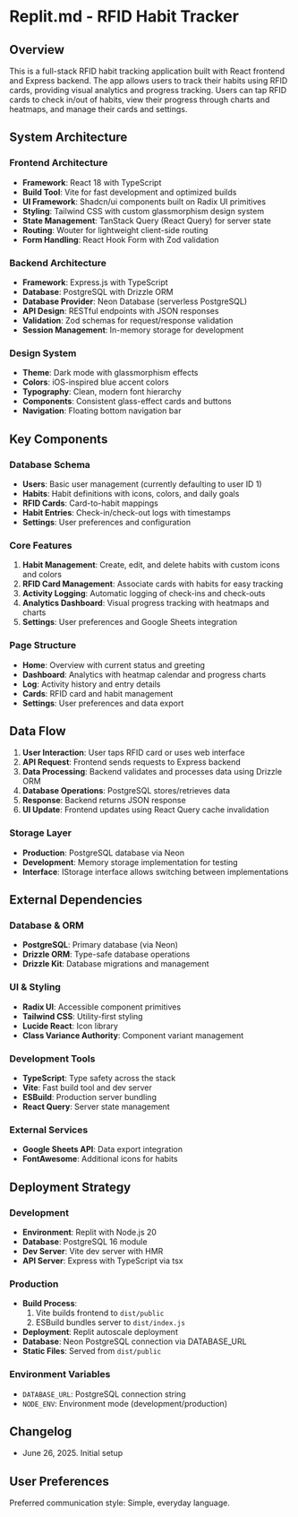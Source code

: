 # Replit.md - RFID Habit Tracker

## Overview

This is a full-stack RFID habit tracking application built with React frontend and Express backend. The app allows users to track their habits using RFID cards, providing visual analytics and progress tracking. Users can tap RFID cards to check in/out of habits, view their progress through charts and heatmaps, and manage their cards and settings.

## System Architecture

### Frontend Architecture
- **Framework**: React 18 with TypeScript
- **Build Tool**: Vite for fast development and optimized builds
- **UI Framework**: Shadcn/ui components built on Radix UI primitives
- **Styling**: Tailwind CSS with custom glassmorphism design system
- **State Management**: TanStack Query (React Query) for server state
- **Routing**: Wouter for lightweight client-side routing
- **Form Handling**: React Hook Form with Zod validation

### Backend Architecture
- **Framework**: Express.js with TypeScript
- **Database**: PostgreSQL with Drizzle ORM
- **Database Provider**: Neon Database (serverless PostgreSQL)
- **API Design**: RESTful endpoints with JSON responses
- **Validation**: Zod schemas for request/response validation
- **Session Management**: In-memory storage for development

### Design System
- **Theme**: Dark mode with glassmorphism effects
- **Colors**: iOS-inspired blue accent colors
- **Typography**: Clean, modern font hierarchy
- **Components**: Consistent glass-effect cards and buttons
- **Navigation**: Floating bottom navigation bar

## Key Components

### Database Schema
- **Users**: Basic user management (currently defaulting to user ID 1)
- **Habits**: Habit definitions with icons, colors, and daily goals
- **RFID Cards**: Card-to-habit mappings
- **Habit Entries**: Check-in/check-out logs with timestamps
- **Settings**: User preferences and configuration

### Core Features
1. **Habit Management**: Create, edit, and delete habits with custom icons and colors
2. **RFID Card Management**: Associate cards with habits for easy tracking
3. **Activity Logging**: Automatic logging of check-ins and check-outs
4. **Analytics Dashboard**: Visual progress tracking with heatmaps and charts
5. **Settings**: User preferences and Google Sheets integration

### Page Structure
- **Home**: Overview with current status and greeting
- **Dashboard**: Analytics with heatmap calendar and progress charts
- **Log**: Activity history and entry details
- **Cards**: RFID card and habit management
- **Settings**: User preferences and data export

## Data Flow

1. **User Interaction**: User taps RFID card or uses web interface
2. **API Request**: Frontend sends requests to Express backend
3. **Data Processing**: Backend validates and processes data using Drizzle ORM
4. **Database Operations**: PostgreSQL stores/retrieves data
5. **Response**: Backend returns JSON response
6. **UI Update**: Frontend updates using React Query cache invalidation

### Storage Layer
- **Production**: PostgreSQL database via Neon
- **Development**: Memory storage implementation for testing
- **Interface**: IStorage interface allows switching between implementations

## External Dependencies

### Database & ORM
- **PostgreSQL**: Primary database (via Neon)
- **Drizzle ORM**: Type-safe database operations
- **Drizzle Kit**: Database migrations and management

### UI & Styling
- **Radix UI**: Accessible component primitives
- **Tailwind CSS**: Utility-first styling
- **Lucide React**: Icon library
- **Class Variance Authority**: Component variant management

### Development Tools
- **TypeScript**: Type safety across the stack
- **Vite**: Fast build tool and dev server
- **ESBuild**: Production server bundling
- **React Query**: Server state management

### External Services
- **Google Sheets API**: Data export integration
- **FontAwesome**: Additional icons for habits

## Deployment Strategy

### Development
- **Environment**: Replit with Node.js 20
- **Database**: PostgreSQL 16 module
- **Dev Server**: Vite dev server with HMR
- **API Server**: Express with TypeScript via tsx

### Production
- **Build Process**: 
  1. Vite builds frontend to `dist/public`
  2. ESBuild bundles server to `dist/index.js`
- **Deployment**: Replit autoscale deployment
- **Database**: Neon PostgreSQL connection via DATABASE_URL
- **Static Files**: Served from `dist/public`

### Environment Variables
- `DATABASE_URL`: PostgreSQL connection string
- `NODE_ENV`: Environment mode (development/production)

## Changelog
- June 26, 2025. Initial setup

## User Preferences

Preferred communication style: Simple, everyday language.